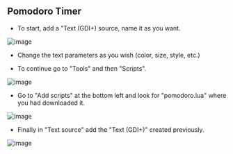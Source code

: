 ## Pomodoro Timer


- To start, add a "Text (GDI+) source, name it as you want.

![image](https://user-images.githubusercontent.com/48654473/116234177-8b402a00-a75c-11eb-92dc-42593b631a7e.png)


 - Change the text parameters as you wish (color, size, style, etc.)
 
 - To continue go to "Tools" and then "Scripts".
 
 ![image](https://user-images.githubusercontent.com/48654473/116234860-6bf5cc80-a75d-11eb-81c5-b45a17980c2c.png)


- Go to "Add scripts" at the bottom left and look for "pomodoro.lua" where you had downloaded it. 

![image](https://user-images.githubusercontent.com/48654473/116235024-a2334c00-a75d-11eb-930c-b84a9180907c.png)


- Finally in "Text source" add the "Text (GDI+)" created previously.

![image](https://user-images.githubusercontent.com/48654473/116236521-71ecad00-a75f-11eb-80c2-43dca048f2ca.png)
